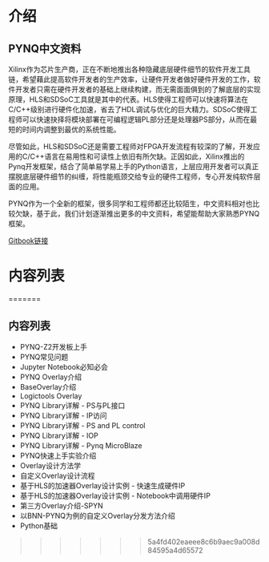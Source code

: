 # 介绍

## PYNQ中文资料

Xilinx作为芯片生产商，正在不断地推出各种隐藏底层硬件细节的软件开发工具链，希望藉此提高软件开发者的生产效率，让硬件开发者做好硬件开发的工作，软件开发者只需在硬件开发者的基础上继续构建，而无需面面俱到的了解底层的实现原理，HLS和SDSoC工具就是其中的代表。HLS使得工程师可以快速将算法在C/C++级别进行硬件化加速，省去了HDL调试与优化的巨大精力。SDSoC使得工程师可以快速抉择将模块部署在可编程逻辑PL部分还是处理器PS部分，从而在最短的时间内调整到最优的系统性能。

尽管如此，HLS和SDSoC还是需要工程师对FPGA开发流程有较深的了解，开发应用的C/C++语言在易用性和可读性上依旧有所欠缺。正因如此，Xilinx推出的Pynq开发框架，结合了简单易学易上手的Python语言，上层应用开发者可以真正摆脱底层硬件细节的纠缠，将性能瓶颈交给专业的硬件工程师，专心开发纯软件层面的应用。

PYNQ作为一个全新的框架，很多同学和工程师都还比较陌生，中文资料相对也比较欠缺，基于此，我们计划逐渐推出更多的中文资料，希望能帮助大家熟悉PYNQ框架。

[Gitbook链接](https://pynqdocs.gitbook.io/pynq-tutorial/)

# 内容列表
=======
## 内容列表

* PYNQ-Z2开发板上手
* PYNQ常见问题
* Jupyter Notebook必知必会
* PYNQ Overlay介绍
* BaseOverlay介绍
* Logictools Overlay
* PYNQ Library详解 - PS与PL接口
* PYNQ Library详解 - IP访问
* PYNQ Library详解 - PS and PL control
* PYNQ Library详解 - IOP
* PYNQ Library详解 - Pynq MicroBlaze
* PYNQ快速上手实验介绍
* Overlay设计方法学
* 自定义Overlay设计流程
* 基于HLS的加速器Overlay设计实例 - 快速生成硬件IP
* 基于HLS的加速器Overlay设计实例 - Notebook中调用硬件IP
* 第三方Overlay介绍-SPYN
* 以BNN-PYNQ为例的自定义Overlay分发方法介绍
* Python基础
>>>>>>> 5a4fd402eaeee8c6b9aec9a008d84595a4d65572

